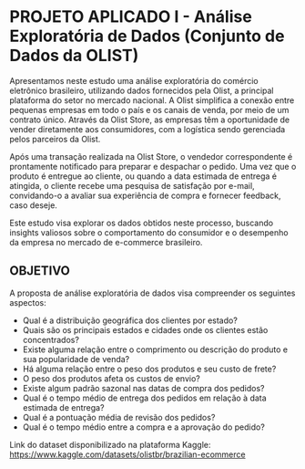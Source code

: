 # PROJETO APLICADO I - Análise Exploratória de Dados (Conjunto de Dados da OLIST)
Apresentamos neste estudo uma análise exploratória do comércio eletrônico brasileiro, utilizando dados fornecidos pela Olist, a principal plataforma do setor no mercado nacional. A Olist simplifica a conexão entre pequenas empresas em todo o país e os canais de venda, por meio de um contrato único. Através da Olist Store, as empresas têm a oportunidade de vender diretamente aos consumidores, com a logística sendo gerenciada pelos parceiros da Olist.

Após uma transação realizada na Olist Store, o vendedor correspondente é prontamente notificado para preparar e despachar o pedido. Uma vez que o produto é entregue ao cliente, ou quando a data estimada de entrega é atingida, o cliente recebe uma pesquisa de satisfação por e-mail, convidando-o a avaliar sua experiência de compra e fornecer feedback, caso deseje. 

Este estudo visa explorar os dados obtidos neste processo, buscando insights valiosos sobre o comportamento do consumidor e o desempenho da empresa no mercado de e-commerce brasileiro.

## OBJETIVO

A proposta de análise exploratória de dados visa compreender os seguintes aspectos:

* Qual é a distribuição geográfica dos clientes por estado?
* Quais são os principais estados e cidades onde os clientes estão concentrados?
* Existe alguma relação entre o comprimento ou descrição do produto e sua popularidade de venda?
* Há alguma relação entre o peso dos produtos e seu custo de frete?
* O peso dos produtos afeta os custos de envio?
* Existe algum padrão sazonal nas datas de compra dos pedidos?
* Qual é o tempo médio de entrega dos pedidos em relação à data estimada de entrega?
* Qual é a pontuação média de revisão dos pedidos?
* Qual é o tempo médio entre a compra e a aprovação do pedido?


Link do dataset disponibilizado na plataforma Kaggle: https://www.kaggle.com/datasets/olistbr/brazilian-ecommerce
